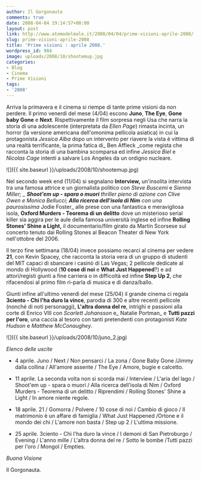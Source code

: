 ```yaml
---
author: Il Gorgonauta
comments: true
date: 2008-04-04 19:14:57+00:00
layout: post
link: http://www.atomodelmale.it/2008/04/04/prime-visioni-aprile-2008/
slug: prime-visioni-aprile-2008
title: 'Prime visioni : aprile 2008.'
wordpress_id: 984
image: uploads/2008/10/shootemup.jpg
categories:
- Blog
- Cinema
- Prime Visioni
tags:
- '2008'
---
```


Arriva la primavera e il cinema si riempe di tante prime visioni da non perdere. Il primo venerdì del mese (4/04) escono **Juno**, **The Eye**, **Gone baby Gone** e **Next**. Rispettivamente il film sorpresa negli Usa che narra la storia di una adolescente (interpretata da _Ellen Page_) rimasta incinta, un horror (la versione americana dell'omonima pellicola asiatica) in cui la protagonista _Jessica Alba_ dopo un intervento per riavere la vista è vittima di una realtà terrificante, la prima fatica di_ Ben Affleck _come regista che racconta la storia di una bambina scomparsa ed infine _Jessica Biel_ e _Nicolas Cage_ intenti a salvare Los Angeles da un ordigno nucleare.

![]({{ site.baseurl }}/uploads/2008/10/shootemup.jpg)

Nel secondo week end (11/04) si segnalano **Interview,** un'insolita intervista tra una famosa attrice e un giornalista politico con _Steve Buscemi_ e _Sienna Miller; _ **Shoot'em up - spara o muori** thriller pieno di azione con _Clive Owen_ e _Monica Bellucci_; **Alla ricerca dell'isola di Nim** con una paurosissima_ Jodie Foster_ alle prese con una fantastica e meravigliosa isola, **Oxford Murders - Teorema di un delitto** dove un misterioso serial killer sia aggira per le aule della famosa università inglese ed infine **Rolling Stones' Shine a Light,** il documentario/film girato da Martin Scorsese sul concerto tenuto dai Rolling Stones al Beacon Theater di New York nell'ottobre del 2006.

Il terzo fine settimana (18/04) invece possiamo recarci al cinema per vedere **21**, con Kevin Spacey, che racconta la storia vera di un gruppo di studenti del MIT capaci di sbancare i casinò di Las Vegas; 2 pellicole dedicate al mondo di Hollywood (**10 cose di noi** e **What Just Happened**?) e ad attori/registi giunti a fine carriera o in difficoltà ed infine **Step Up 2**, che rifacendosi al primo film  ri-parla di musica e di danza/ballo.

Giunti infine all'ultimo venerdì del mese (25/04) il grande cinema ci regala **3ciento - Chi l'ha duro la vince**, parodia di 300 e altre recenti pellicole (nonché di noti personaggi), **L'altra donna del re**, intrighi e passioni alla corte di Enrico VIII con _Scarlett Johansson_ e_ Natalie Portman_ e **Tutti pazzi per l'oro**, una caccia al tesoro con tanti pretendenti con protagonisti _Kate Hudson_ e _Matthew McConaughey_.

![]({{ site.baseurl }}/uploads/2008/10/juno_2.jpg)

_Elenco delle uscite_

	
  * 4 aprile. Juno / Next / Non pensarci / La zona / Gone Baby Gone /Jimmy dalla collina / All'amore assente / The Eye / Amore, bugie e calcetto.

	
  * 11 aprile. La seconda volta non si scorda mai / Interview / L'aria del lago / Shoot'em up - spara o muori / Alla ricerca dell'isola di Nim / Oxford Murders - Teorema di un delitto / Riprendimi /  Rolling Stones' Shine a Light / In amore niente regole.

	
  * 18 aprile. 21 / Gomorra / Polvere / 10 cose di noi / Cambio di gioco / Il matrimonio è un affare di famiglia / What Just Happened /Ortone e il mondo dei chi / L'amore non basta / Step up 2 / L'ultima missione.

	
  * 25 aprile. 3ciento - Chi l'ha duro la vince / I demoni di San Pietroburgo / Evening / L'anno mille / L'altra donna del re / Sotto le bombe /Tutti pazzi per l'oro / Mongol / Empties.

_Buona Visione_

Il Gorgonauta.
